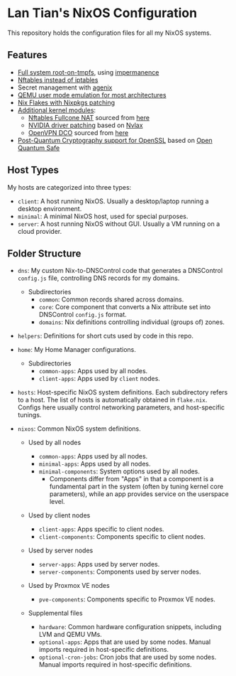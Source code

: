 # Lan Tian's NixOS Configuration

This repository holds the configuration files for all my NixOS systems.

## Features

- [Full system root-on-tmpfs](nixos/minimal-components/impermanence.nix), using [impermanence](https://github.com/nix-community/impermanence)
- [Nftables instead of iptables](nixos/server-components/nftables.nix)
- Secret management with [agenix](https://github.com/ryantm/agenix)
- [QEMU user mode emulation for most architectures](https://github.com/xddxdd/nur-packages/blob/master/modules/qemu-user-static-binfmt.nix)
- [Nix Flakes with Nixpkgs patching](flake.nix)
- [Additional kernel modules](nixos/minimal-components/kernel/default.nix):
  - [Nftables Fullcone NAT](nixos/minimal-components/kernel/nft-fullcone.nix) sourced from [here](https://github.com/fullcone-nat-nftables/nft-fullcone)
  - [NVIDIA driver patching](nixos/minimal-components/kernel/nvlax/default.nix) based on [Nvlax](https://github.com/illnyang/nvlax)
  - [OpenVPN DCO](nixos/minimal-components/kernel/ovpn-dco.nix) sourced from [here](https://github.com/OpenVPN/ovpn-dco)
- [Post-Quantum Cryptography support for OpenSSL](nixos/minimal-components/environment.nix) based on [Open Quantum Safe](https://github.com/open-quantum-safe/oqs-provider)

## Host Types

My hosts are categorized into three types:

- `client`: A host running NixOS. Usually a desktop/laptop running a desktop environment.
- `minimal`: A minimal NixOS host, used for special purposes.
- `server`: A host running NixOS without GUI. Usually a VM running on a cloud provider.

## Folder Structure

- `dns`: My custom Nix-to-DNSControl code that generates a DNSControl `config.js` file, controlling DNS records for my domains.

  - Subdirectories
    - `common`: Common records shared across domains.
    - `core`: Core component that converts a Nix attribute set into DNSControl `config.js` format.
    - `domains`: Nix definitions controlling individual (groups of) zones.

- `helpers`: Definitions for short cuts used by code in this repo.

- `home`: My Home Manager configurations.

  - Subdirectories
    - `common-apps`: Apps used by all nodes.
    - `client-apps`: Apps used by `client` nodes.

- `hosts`: Host-specific NixOS system definitions. Each subdirectory refers to a host. The list of hosts is automatically obtained in `flake.nix`. Configs here usually control networking parameters, and host-specific tunings.

- `nixos`: Common NixOS system definitions.

  - Used by all nodes

    - `common-apps`: Apps used by all nodes.
    - `minimal-apps`: Apps used by all nodes.
    - `minimal-components`: System options used by all nodes.
      - Components differ from "Apps" in that a component is a fundamental part in the system (often by tuning kernel core parameters), while an app provides service on the userspace level.

  - Used by client nodes

    - `client-apps`: Apps specific to client nodes.
    - `client-components`: Components specific to client nodes.

  - Used by server nodes

    - `server-apps`: Apps used by server nodes.
    - `server-components`: Components used by server nodes.

  - Used by Proxmox VE nodes

    - `pve-components`: Components specific to Proxmox VE nodes.

  - Supplemental files
    - `hardware`: Common hardware configuration snippets, including LVM and QEMU VMs.
    - `optional-apps`: Apps that are used by some nodes. Manual imports required in host-specific definitions.
    - `optional-cron-jobs`: Cron jobs that are used by some nodes. Manual imports required in host-specific definitions.
